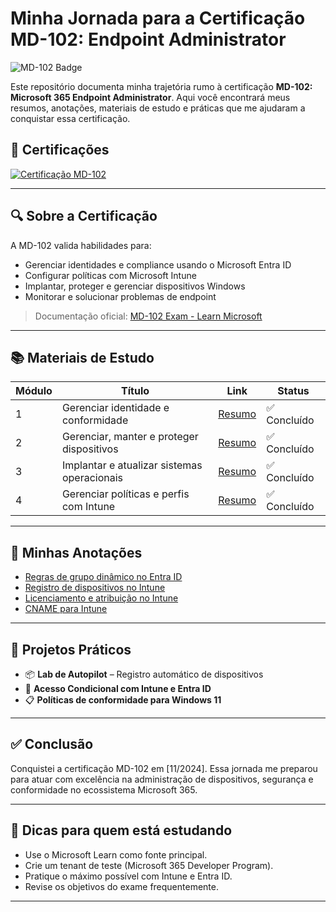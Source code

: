 # Minha Jornada para a Certificação MD-102: Endpoint Administrator

![MD-102 Badge](https://img.shields.io/badge/Microsoft%20Certified-Endpoint%20Administrator-blue)

Este repositório documenta minha trajetória rumo à certificação **MD-102: Microsoft 365 Endpoint Administrator**. Aqui você encontrará meus resumos, anotações, materiais de estudo e práticas que me ajudaram a conquistar essa certificação.

## 📜 Certificações

[![Certificação MD-102](https://img.shields.io/badge/MD--102-Endpoint%20Administrator-blue?logo=microsoft)](https://learn.microsoft.com/api/credentials/share/en-us/LoOliveira-5887/1D9B3F7D212FCBD0?sharingId=366EDF59AB4E076D)

---

## 🔍 Sobre a Certificação

A MD-102 valida habilidades para:

- Gerenciar identidades e compliance usando o Microsoft Entra ID
- Configurar políticas com Microsoft Intune
- Implantar, proteger e gerenciar dispositivos Windows
- Monitorar e solucionar problemas de endpoint

> Documentação oficial: [MD-102 Exam - Learn Microsoft](https://learn.microsoft.com/en-us/certifications/exams/md-102/)

---

## 📚 Materiais de Estudo

| Módulo | Título | Link | Status |
|-------|--------|------|--------|
| 1 | Gerenciar identidade e conformidade | [Resumo](./resumos/modulo1.md) | ✅ Concluído |
| 2 | Gerenciar, manter e proteger dispositivos | [Resumo](./resumos/modulo2.md) | ✅ Concluído |
| 3 | Implantar e atualizar sistemas operacionais | [Resumo](./resumos/modulo3.md) | ✅ Concluído |
| 4 | Gerenciar políticas e perfis com Intune | [Resumo](./resumos/modulo4.md) | ✅ Concluído |

---

## 📝 Minhas Anotações

- [Regras de grupo dinâmico no Entra ID](./anotacoes/grupo-dinamico.md)
- [Registro de dispositivos no Intune](./anotacoes/registro-dispositivo.md)
- [Licenciamento e atribuição no Intune](./anotacoes/licenciamento.md)
- [CNAME para Intune](./anotacoes/cname-intune.md)

---

## 🧪 Projetos Práticos

- 📦 **Lab de Autopilot** – Registro automático de dispositivos
- 🔐 **Acesso Condicional com Intune e Entra ID**
- 📋 **Políticas de conformidade para Windows 11**

---

## ✅ Conclusão

Conquistei a certificação MD-102 em [11/2024]. Essa jornada me preparou para atuar com excelência na administração de dispositivos, segurança e conformidade no ecossistema Microsoft 365.

---

## 📌 Dicas para quem está estudando

- Use o Microsoft Learn como fonte principal.
- Crie um tenant de teste (Microsoft 365 Developer Program).
- Pratique o máximo possível com Intune e Entra ID.
- Revise os objetivos do exame frequentemente.

---

